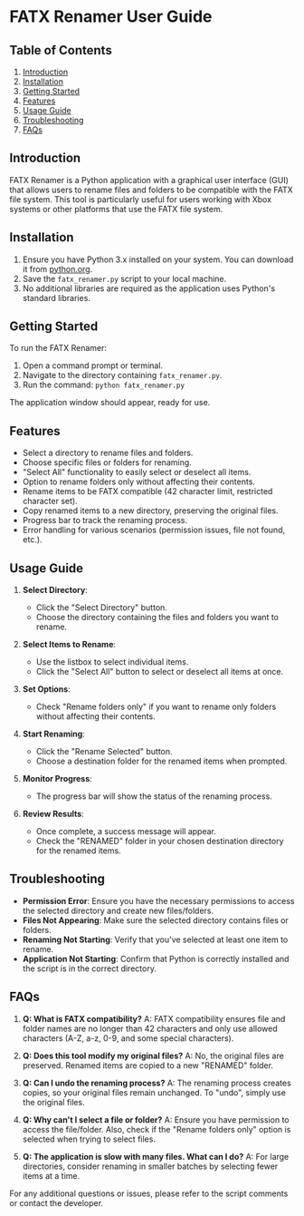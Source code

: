 # FATX Renamer User Guide

## Table of Contents
1. [Introduction](#introduction)
2. [Installation](#installation)
3. [Getting Started](#getting-started)
4. [Features](#features)
5. [Usage Guide](#usage-guide)
6. [Troubleshooting](#troubleshooting)
7. [FAQs](#faqs)

## Introduction

FATX Renamer is a Python application with a graphical user interface (GUI) that allows users to rename files and folders to be compatible with the FATX file system. This tool is particularly useful for users working with Xbox systems or other platforms that use the FATX file system.

## Installation

1. Ensure you have Python 3.x installed on your system. You can download it from [python.org](https://www.python.org/downloads/).
2. Save the `fatx_renamer.py` script to your local machine.
3. No additional libraries are required as the application uses Python's standard libraries.

## Getting Started

To run the FATX Renamer:

1. Open a command prompt or terminal.
2. Navigate to the directory containing `fatx_renamer.py`.
3. Run the command: `python fatx_renamer.py`

The application window should appear, ready for use.

## Features

- Select a directory to rename files and folders.
- Choose specific files or folders for renaming.
- "Select All" functionality to easily select or deselect all items.
- Option to rename folders only without affecting their contents.
- Rename items to be FATX compatible (42 character limit, restricted character set).
- Copy renamed items to a new directory, preserving the original files.
- Progress bar to track the renaming process.
- Error handling for various scenarios (permission issues, file not found, etc.).

## Usage Guide

1. **Select Directory**: 
   - Click the "Select Directory" button.
   - Choose the directory containing the files and folders you want to rename.

2. **Select Items to Rename**:
   - Use the listbox to select individual items.
   - Click the "Select All" button to select or deselect all items at once.

3. **Set Options**:
   - Check "Rename folders only" if you want to rename only folders without affecting their contents.

4. **Start Renaming**:
   - Click the "Rename Selected" button.
   - Choose a destination folder for the renamed items when prompted.

5. **Monitor Progress**:
   - The progress bar will show the status of the renaming process.

6. **Review Results**:
   - Once complete, a success message will appear.
   - Check the "RENAMED" folder in your chosen destination directory for the renamed items.

## Troubleshooting

- **Permission Error**: Ensure you have the necessary permissions to access the selected directory and create new files/folders.
- **Files Not Appearing**: Make sure the selected directory contains files or folders.
- **Renaming Not Starting**: Verify that you've selected at least one item to rename.
- **Application Not Starting**: Confirm that Python is correctly installed and the script is in the correct directory.

## FAQs

1. **Q: What is FATX compatibility?**
   A: FATX compatibility ensures file and folder names are no longer than 42 characters and only use allowed characters (A-Z, a-z, 0-9, and some special characters).

2. **Q: Does this tool modify my original files?**
   A: No, the original files are preserved. Renamed items are copied to a new "RENAMED" folder.

3. **Q: Can I undo the renaming process?**
   A: The renaming process creates copies, so your original files remain unchanged. To "undo", simply use the original files.

4. **Q: Why can't I select a file or folder?**
   A: Ensure you have permission to access the file/folder. Also, check if the "Rename folders only" option is selected when trying to select files.

5. **Q: The application is slow with many files. What can I do?**
   A: For large directories, consider renaming in smaller batches by selecting fewer items at a time.

For any additional questions or issues, please refer to the script comments or contact the developer.

